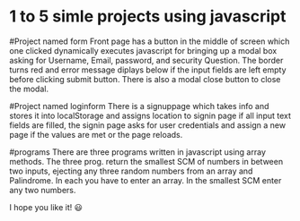 # 1 to 5 simle projects using javascript

#Project named form
Front page has a button in the middle of screen which one clicked dynamically executes javascript for bringing up a modal box asking for Username, Email, password, and security Question. The border turns red and error message diplays below if the input fields are left empty before clicking submit button. There is also a modal close button to close the modal.

#Project named loginform
There is a signuppage which takes info and stores it into localStorage and assigns location to signin page if all input text fields are filled, the signin page asks for user credentials and assign a new page if the values are met or the page reloads.

#programs
There are three programs written in javascript using array methods. The three prog. return the smallest SCM of numbers in between two inputs, ejecting any three random numbers from an array and Palindrome. In each you have to enter an array. In the smallest SCM enter any two numbers.



I hope you like it! :smiley:
